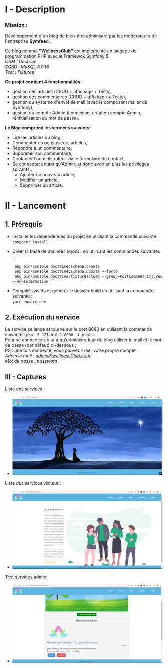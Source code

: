 # I - Description
### Mission : 

Développement d'un blog de bien-être administré par les modérateurs de l'entreprise **Symfeed**.

Ce blog nommé __"WellnessClub"__ est implémenté en langage de programmation PHP avec le Framewok Symfony 5   
*ORM : Doctrine  
SGBD : MySQL 8.0.18  
Test : Fixtures*

__Ce projet contient 4 fonctionnalités__ :
-  gestion des articles (CRUD + affichage + Tests),
-  gestion des commentaires (CRUD + affichage + Tests),
-  gestion du système d'envoi de mail (avec le composant mailer de Symfony),  
-  gestion du compte Admin (connexion, création compte Admin, réinitialisation du mot de passe).  


__Le Blog comprend les services suivants:__
- Lire les articles du blog
- Commenter un ou plusieurs articles,
- Répondre à un commentaire,
- Supprimer son commentaire,
- Contacter l'administrateur via le formulaire de contact,
- Se connecter entant qu'Admin, et donc avoir en plus les privilèges suivants : 
  - Ajouter un nouveau article,
  - Modifier un article,
  - Supprimer un article.


# II - Lancement

## 1. Prérequis
- Installer les dépendences du projet en utilisant la commande suivante :  
   `composer install`
    
- Créer la base de données MySQL en utilisant les commandes suivantes :
	```php- php bin/console doctrine:database:create
	 php bin/console doctrine:schema:create
	 php bin/console doctrine:schema:update --force
	 php bin/console doctrine:fixtures:load --group=PostCommentFixtures --no-interaction```

- Compiler assets et générer le dossier build en utilisant la commande suivante :  
     `yarn encore dev`


## 2. Exécution du service
Le service se lance et tourne sur le port 8080 en utilisant la commande suivante : `php -S 127.0.0.1:8000 -t public`  
Pour se connecter en tant qu'administrateur du blog utiliser le mail et le mot de passe (par défaut) ci-dessous ;  
 PS : une fois connecté, vous pouvez créer votre propre compte.   
*Adresse mail : admin@wellnessClub.com   
Mot de passe :  password*

## III - Captures
Liste des services :
- ![Homepage](docs/images/homepage.png)

Liste des services visiteur :
- ![About Us](docs/images/aboutUs.png)

Test services admin:
- ![Post](docs/images/postCRUD.png)

